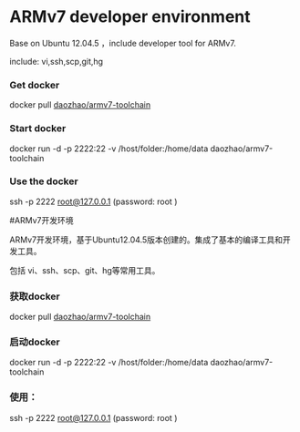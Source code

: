 # ARMv7 developer environment

Base on Ubuntu 12.04.5 ，include developer tool for ARMv7.

include: vi,ssh,scp,git,hg

### Get docker 

docker pull [daozhao/armv7-toolchain](https://registry.hub.docker.com/u/daozhao/armv7-toolchain/)

### Start docker
docker run -d -p 2222:22 -v /host/folder:/home/data daozhao/armv7-toolchain

### Use the docker
ssh -p 2222 root@127.0.0.1  (password: root )


#ARMv7开发环境

ARMv7开发环境，基于Ubuntu12.04.5版本创建的。集成了基本的编译工具和开发工具。

包括 vi、ssh、scp、git、hg等常用工具。

### 获取docker 

docker pull [daozhao/armv7-toolchain](https://registry.hub.docker.com/u/daozhao/armv7-toolchain/)

### 启动docker

docker run -d -p 2222:22 -v /host/folder:/home/data daozhao/armv7-toolchain

### 使用：
ssh -p 2222 root@127.0.0.1  (password: root )




